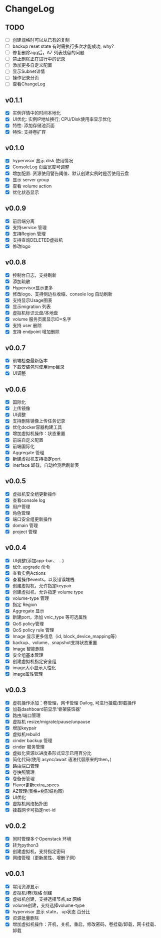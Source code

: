 # ChangeLog

## TODO

- [ ] 创建规格时可以从已有的复制
- [ ] backup reset state 有时需执行多次才能成功, why?
- [ ] 修复删除agg后，AZ 列表残留的问题
- [ ] 禁止删除正在进行中的记录
- [ ] 添加更多自定义配置
- [ ] 显示Subnet详情
- [ ] 操作记录分页
- [ ] 查看ChangeLog

## v0.1.1
- [X] 实例详情中的时间本地化
- [X] UI优化: 实例IP地址换行; CPU/Disk使用率显示优化
- [X] 特性: 添加存储池页面
- [X] 特性: 支持卷扩容

## v0.1.0
- [x] hypervisor 显示 disk 使用情况
- [x] ConsoleLog 页面宽度可调整
- [x] 增加配置: 资源使用警告阈值、默认创建实例时是否使用云盘
- [X] 显示 server group
- [X] 查看 volume action
- [X] 优化状态显示

## v0.0.9
- [X] 前后端分离
- [X] 支持service 管理
- [X] 支持Region 管理
- [X] 支持查询DELETED虚拟机
- [X] 修改logo

## v0.0.8

- [x] 控制台日志，支持刷新
- [x] 添加疏散
- [x] Hypervisor显示更多
- [x] 修改logo、支持侧边栏收缩、console log 自动刷新
- [x] 支持显示Usage图表
- [x] 显示migration 列表
- [x] 虚拟机标识云盘/本地盘
- [x] volume 服务页面显示ID+名字
- [x] 支持 user 删除
- [x] 支持 endpoint 增加删除

## v0.0.7

- [x] 前端检查最新版本
- [x] 下载安装包时使用tmp目录
- [x] UI调整

## v0.0.6

- [x] 国际化
- [x] 上传镜像
- [x] UI调整
- [x] 支持删除镜像上传任务记录
- [x] 优化docker容器构建工具
- [x] 增加虚拟机操作：状态重置
- [x] 前端自定义配置
- [x] 前端国际化
- [x] Aggregate 管理
- [x] 新建虚拟机支持指定port
- [x] inerface 卸载，自动检测后刷新表

## v0.0.5

- [x] 虚拟机安全组更新操作
- [x] 查看console log
- [x] 用户管理
- [x] 角色管理
- [x] 端口安全组更新操作
- [x] domain 管理
- [x] project 管理

## v0.0.4

- [x] UI调整(添加app-bar、 ...)
- [x] 优化 upgrade 命令
- [x] 查看实例Actions
- [x] 查看操作events，以及错误堆栈
- [x] 创建虚拟机，允许指定keypair
- [x] 创建虚拟机，允许指定 volume type
- [x] volume-type 管理
- [x] 指定 Region
- [x] Aggregate 显示
- [x] 新建port，添加 vnic_type 等可选属性
- [x] QoS policy管理
- [x] QoS policy rule 管理
- [x] Image 显示更多信息（id, block_device_mapping等）
- [x] backup、volume、snapshot支持状态重置
- [x] Image 智能删除
- [x] 安全组基本管理
- [x] 创建虚拟机指定安全组
- [x] image大小显示人性化
- [x] image属性管理

## v0.0.3

- [x] 虚机操作添加：卷管理，网卡管理 Dailog, 可进行挂载/卸载操作
- [x] 加载dashboard前显示'骨架装饰器'
- [x] 路由/端口管理
- [x] 虚拟机 resize/migrate/pause/unpause
- [x] 增加keypair
- [x] 虚拟机rebuild
- [x] cinder backup 管理
- [x] cinder 服务管理
- [x] 虚拟化资源以进度条形式显示已用百分比
- [x] 简化代码(使用 async/await 语法代替原来的then，)
- [x] 路由端口管理
- [x] 卷快照管理
- [x] 卷备份管理
- [x] Flavor更新extra_specs
- [x] AZ管理(表格+树形结构图)
- [x] UI优化
- [x] 虚拟机网络拓扑图
- [x] 挂载网卡可指定net-id

## v0.0.2

- [x] 同时管理多个Openstack 环境
- [x] 转为python3
- [x] 创建虚拟机，支持指定密码
- [x] 网络管理（更新属性、增删子网）

## v0.0.1

- [x] 常用资源显示
- [x] 虚拟机/卷/规格 创建
- [x] 虚拟机创建，支持选择节点,az 网络
- [x] volume创建，支持选择volume-type
- [x] hypervisor 显示 state， up状态 百分比
- [x] 资源批量删除
- [x] 增加虚拟机操作：开机，关机，重启，修改密码，卷挂载/卸载，网卡挂载、卸载